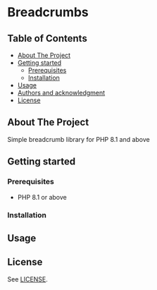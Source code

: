 # Breadcrumbs

## Table of Contents

- [About The Project](#about-the-project)
- [Getting started](#getting-started)
  - [Prerequisites](#prerequisites)
  - [Installation](#installation)
- [Usage](#usage)
- [Authors and acknowledgment](#authors-and-acknowledgment)
- [License](#license)

## About The Project

Simple breadcrumb library for PHP 8.1 and above

## Getting started

### Prerequisites

 - PHP 8.1 or above

### Installation

## Usage

## License

See [LICENSE](LICENSE).
